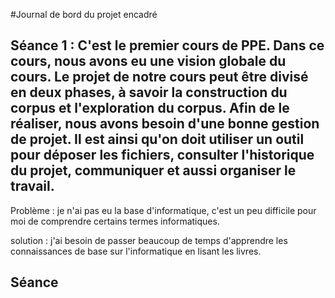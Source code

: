 #Journal de bord du projet encadré  

## Séance 1 : C'est le premier cours de PPE. Dans ce cours, nous avons eu une vision globale du cours. Le projet de notre cours peut être divisé en deux phases, à savoir la construction du corpus et l'exploration du corpus.  Afin de le réaliser, nous avons besoin d'une bonne gestion de projet. Il est ainsi qu'on doit utiliser un outil pour déposer les fichiers, consulter l'historique du projet, communiquer et aussi organiser le travail. 

Problème : je n'ai pas eu la base d'informatique, c'est un peu difficile pour moi de comprendre certains termes informatiques.  

solution : j'ai besoin de passer beaucoup de temps d'apprendre les connaissances de base sur l'informatique en lisant les livres. 

## Séance 
